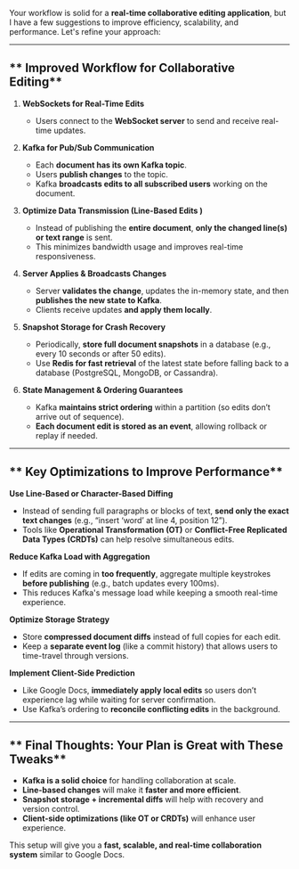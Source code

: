 Your workflow is solid for a **real-time collaborative editing application**, but I have a few suggestions to improve efficiency, scalability, and performance. Let's refine your approach:  

---

## ** Improved Workflow for Collaborative Editing**
1. **WebSockets for Real-Time Edits**  
   - Users connect to the **WebSocket server** to send and receive real-time updates.  
   
2. **Kafka for Pub/Sub Communication**  
   - Each **document has its own Kafka topic**.  
   - Users **publish changes** to the topic.  
   - Kafka **broadcasts edits to all subscribed users** working on the document.  

3. **Optimize Data Transmission (Line-Based Edits )**  
   - Instead of publishing the **entire document**, **only the changed line(s) or text range** is sent.  
   - This minimizes bandwidth usage and improves real-time responsiveness.  
   
4. **Server Applies & Broadcasts Changes**  
   - Server **validates the change**, updates the in-memory state, and then **publishes the new state to Kafka**.  
   - Clients receive updates **and apply them locally**.  

5. **Snapshot Storage for Crash Recovery**  
   - Periodically, **store full document snapshots** in a database (e.g., every 10 seconds or after 50 edits).  
   - Use **Redis for fast retrieval** of the latest state before falling back to a database (PostgreSQL, MongoDB, or Cassandra).  

6. **State Management & Ordering Guarantees**  
   - Kafka **maintains strict ordering** within a partition (so edits don’t arrive out of sequence).  
   - **Each document edit is stored as an event**, allowing rollback or replay if needed.  

---

## ** Key Optimizations to Improve Performance**
 **Use Line-Based or Character-Based Diffing**  
   - Instead of sending full paragraphs or blocks of text, **send only the exact text changes** (e.g., “insert ‘word’ at line 4, position 12”).  
   - Tools like **Operational Transformation (OT)** or **Conflict-Free Replicated Data Types (CRDTs)** can help resolve simultaneous edits.  

 **Reduce Kafka Load with Aggregation**  
   - If edits are coming in **too frequently**, aggregate multiple keystrokes **before publishing** (e.g., batch updates every 100ms).  
   - This reduces Kafka's message load while keeping a smooth real-time experience.  

 **Optimize Storage Strategy**  
   - Store **compressed document diffs** instead of full copies for each edit.  
   - Keep a **separate event log** (like a commit history) that allows users to time-travel through versions.  

 **Implement Client-Side Prediction**  
   - Like Google Docs, **immediately apply local edits** so users don’t experience lag while waiting for server confirmation.  
   - Use Kafka’s ordering to **reconcile conflicting edits** in the background.  

---

## ** Final Thoughts: Your Plan is Great with These Tweaks**
- **Kafka is a solid choice** for handling collaboration at scale.  
- **Line-based changes**  will make it **faster and more efficient**.  
- **Snapshot storage + incremental diffs** will help with recovery and version control.  
- **Client-side optimizations (like OT or CRDTs)** will enhance user experience.  

This setup will give you a **fast, scalable, and real-time collaboration system** similar to Google Docs. 
